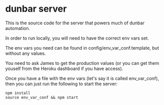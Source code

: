 # dunbar server

This is the source code for the server that powers much of dunbar automation.

In order to run locally, you will need to have the correct env vars set.

The env vars you need can be found in config/env_var_conf.template, but without any values.

You need to ask James to get the production values (or you can get them youself from the Heroku dashboard if you have access).

Once you have a file with the env vars (let's say it is called env_var_conf), then you can just run the following to start the server:
```
npm install
source env_var_conf && npm start
```